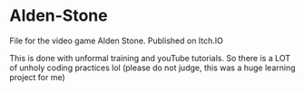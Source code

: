 # Alden-Stone
File for the video game Alden Stone. Published on Itch.IO

This is done with unformal training and youTube tutorials. So there is a LOT of unholy coding practices lol (please do not judge, this was a huge learning project for me)

